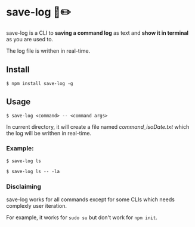 # save-log 📄✏️

save-log is a CLI to **saving a command log** as text and **show it in terminal** as you are used to.

The log file is writhen in real-time.

## Install
`$ npm install save-log -g`

## Usage
`$ save-log <command> -- <command args>`

In current directory, it will create a file named *command_isoDate.txt* which the log will be writhen in real-time.


### Example:

`$ save-log ls`

`$ save-log ls -- -la`

### Disclaiming
save-log works for all commands except for some CLIs which needs complexly user iteration.

For example, it works for `sudo su` but don't work for `npm init`.
